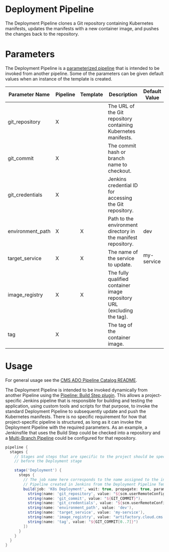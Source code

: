 # Deployment Pipeline

The Deployment Pipeline clones a Git repository containing Kubernetes manifests, updates the manifests with a new container image, and pushes the changes back to the repository.

# Parameters

The Deployment Pipeline is a [parameterized pipeline](https://www.jenkins.io/doc/book/pipeline/syntax/#parameters) that is intended to be invoked from another pipeline. Some of the parameters can be given default values when an instance of the template is created.

| Parameter Name       | Pipeline | Template | Description                                                                 | Default Value    |
|----------------------|----------|----------|-----------------------------------------------------------------------------|------------------|
| git_repository       | X        |          | The URL of the Git repository containing Kubernetes manifests.              |                  |
| git_commit           | X        |          | The commit hash or branch name to checkout.                                 |                  |
| git_credentials      | X        |          | Jenkins credential ID for accessing the Git repository.                     |                  |
| environment_path     | X        | X        | Path to the environment directory in the manifest repository.               | dev              |
| target_service       | X        | X        | The name of the service to update.                                          | my-service       |
| image_registry       | X        | X        | The fully qualified container image repository URL (excluding the tag).     |                  |
| tag                  | X        |          | The tag of the container image.                                             |                  |

# Usage

For general usage see the [CMS ADO Pipeline Catalog README](../../README.md).

The Deployment Pipeline is intended to be invoked dynamically from another Pipeline using the [Pipeline: Build Step plugin](https://plugins.jenkins.io/pipeline-build-step/). This allows a project-specific Jenkins pipeline that is responsible for building and testing the application, using custom tools and scripts for that purpose, to invoke the standard Deployment Pipeline to subsequently update and push the Kubernetes manifests. There is no specific requirement for how that project-specific pipeline is structured, as long as it can invoke the Deployment Pipeline with the required parameters. As an example, a Jenkinsfile that uses the Build Step could be checked into a repository and a [Multi-Branch Pipeline](https://www.jenkins.io/doc/book/pipeline/multibranch/) could be configured for that repository.

```groovy
pipeline {
  stages {
    // Stages and steps that are specific to the project should be specified
    // before the Deployment stage

    stage('Deployment') {
      steps {
        // The job name here corresponds to the name assigned to the instance of the Deployment
        // Pipeline created in Jenkins from the Deployment Pipeline Template.
        build(job: 'K8s Deployment', wait: true, propagate: true, parameters: [
          string(name: 'git_repository', value: "${scm.userRemoteConfigs[0].url}"),
          string(name: 'git_commit', value: "${GIT_COMMIT}"),
          string(name: 'git_credentials', value: "${scm.userRemoteConfigs[0].credentialsId}"),
          string(name: 'environment_path', value: 'dev'),
          string(name: 'target_service', value: 'my-service'),
          string(name: 'image_registry', value: "artifactory.cloud.cms.gov/your-account/your-app"),
          string(name: 'tag', value: "${GIT_COMMIT[0..7]}")
        ])
      }
    }
  }
}
